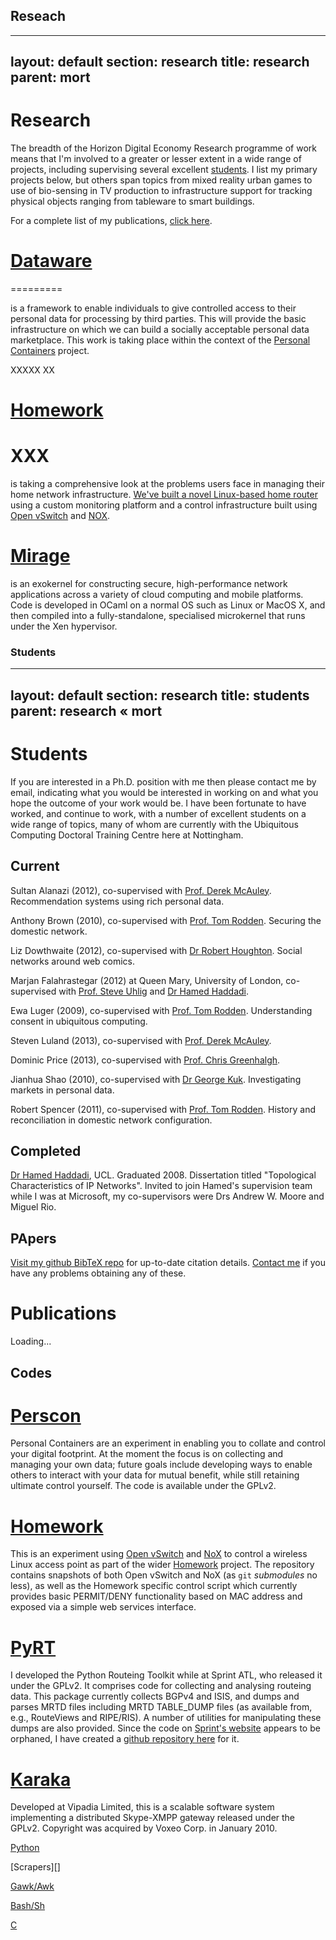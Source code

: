 ## Reseach 

---
layout: default
section: research
title: research
parent: mort
---

Research
========

The breadth of the Horizon Digital Economy Research programme of work means
that I'm involved to a greater or lesser extent in a wide range of projects,
including supervising several excellent [students][]. I list my primary
projects below, but others span topics from mixed reality urban games to use
of bio-sensing in TV production to infrastructure support for tracking
physical objects ranging from tableware to smart buildings.

[students]: students/

For a complete list of my publications, [click here](../papers/).

<div class="section" media:type="text/omd">

# [Dataware](http://perscon.net/overview/dataware.html)
=========

is a framework to enable individuals to give controlled access to
their personal data for processing by third parties.  This will
provide the basic infrastructure on which we can build a socially
acceptable personal data marketplace.  This work is taking place
within the context of the [Personal Containers](http://perscon.net/)
project.  

XXXXX XX

[Homework](http://www.homenetworks.ac.uk/)
==========================================

XXX
===

is taking a comprehensive look at the problems users face in
managing their home network infrastructure.  [We've built a novel
Linux-based home router](https://github.com/homework/) using a custom
monitoring platform and a control infrastructure built using [Open
vSwitch][ovs] and [NOX][]. 

[Mirage](http://www.openmirage.org)
====

is an exokernel for constructing secure, high-performance network
applications across a variety of cloud computing and mobile platforms.
Code is developed in OCaml on a normal OS such as Linux or MacOS X,
and then compiled into a fully-standalone, specialised microkernel
that runs under the Xen hypervisor. 

[e]: mailto:richard.mortier@nottingham.ac.uk
[ovs]: http://openvswitch.org/
[nox]: http://noxrepo.org/

</div>

### Students

---
layout: default
section: research
title: students
parent: research &laquo; mort
---

Students
========

If you are interested in a Ph.D. position with me then please contact me by
email, indicating what you would be interested in working on and what you hope
the outcome of your work would be. I have been fortunate to have worked, and
continue to work, with a number of excellent students on a wide range of
topics, many of whom are currently with the Ubiquitous Computing Doctoral
Training Centre here at Nottingham.

Current
-------

Sultan Alanazi (2012), co-supervised with [Prof. Derek McAuley][mac]. Recommendation systems using rich personal data.

Anthony Brown (2010), co-supervised with [Prof. Tom Rodden][tom]. 
Securing the domestic network.
 
Liz Dowthwaite (2012), co-supervised with [Dr Robert Houghton][rob]. 
Social networks around web comics.

Marjan Falahrastegar (2012) at Queen Mary, University of London, co-supervised
with [Prof. Steve Uhlig][uhlig] and [Dr Hamed Haddadi][hamed].
 
Ewa Luger (2009), co-supervised with [Prof. Tom Rodden][tom]. 
Understanding consent in ubiquitous computing.

Steven Luland (2013), co-supervised with [Prof. Derek McAuley][mac].

Dominic Price (2013), co-supervised with [Prof. Chris Greenhalgh][chris].

Jianhua Shao (2010), co-supervised with [Dr George Kuk][george].
Investigating markets in personal data.

Robert Spencer (2011), co-supervised with [Prof. Tom Rodden][tom]. 
History and reconciliation in domestic network configuration.



Completed
---------

[Dr Hamed Haddadi][hamed], UCL. Graduated 2008. Dissertation titled
"Topological Characteristics of IP Networks". Invited to join Hamed's
supervision team while I was at Microsoft, my co-supervisors were Drs Andrew
W. Moore and Miguel Rio.

[hamed]: http://www.eecs.qmul.ac.uk/~hamed/
[uhlig]: http://www.eecs.qmul.ac.uk/~steve/
[george]: http://www.nottingham.ac.uk/business/LIZGK.html
[rob]: http://www.nottingham.ac.uk/engineering/people/robert.houghton
[tom]: http://www.cs.nott.ac.uk/~tar/
[mac]: http://www.cs.nott.ac.uk/~drm/
[chris]: http://www.cs.nott.ac.uk/~cmg/

## PApers


[Visit my github BibTeX repo][r] for up-to-date citation details.
[Contact me][e] if you have any problems obtaining any of these.

[r]: http://github.com/mor1/rmm-bibs
[e]: mailto:richard.mortier@nottingham.ac.uk

Publications
============

<div id="entries">
Loading...
</div>

## Codes

[Perscon][]
========

Personal Containers are an experiment in enabling you to collate and
control your digital footprint.  At the moment the focus is on
collecting and managing your own data; future goals include developing
ways to enable others to interact with your data for mutual benefit,
while still retaining ultimate control yourself.  The code is
available under the GPLv2.

[perscon]: http://perscon.net/

[Homework][homework-git]
========

This is an experiment using [Open vSwitch][ovs] and [NoX][] to control
a wireless Linux access point as part of the wider [Homework][]
project.  The repository contains snapshots of both Open vSwitch and
NoX (as `git` *submodules* no less), as well as the Homework specific
control script which currently provides basic PERMIT/DENY
functionality based on MAC address and exposed via a simple web
services interface.

[homework-git]: http://github.com/mor1/homework/
[homework]: http://www.homenetworks.ac.uk/
[ovs]: http://openvswitch.org/
[nox]: http://noxrepo.org/

[PyRT][]
=====

I developed the Python Routeing Toolkit while at Sprint ATL, who
released it under the GPLv2.  It comprises code for collecting and
analysing routeing data.  This package currently collects BGPv4 and
ISIS, and dumps and parses MRTD files including MRTD TABLE_DUMP files
(as available from, e.g., RouteViews and RIPE/RIS).  A number of
utilities for manipulating these dumps are also provided.  Since the
code on [Sprint's website][pyrt] appears to be orphaned, I have
created a [github repository here][pyrt-gh] for it.

[Karaka][]
======

Developed at Vipadia Limited, this is a scalable software system
implementing a distributed Skype-XMPP gateway released under the
GPLv2.  Copyright was acquired by Voxeo Corp. in January 2010.

[Python][]

[Scrapers][]

[Gawk/Awk][awk]

[Bash/Sh][sh]

[C][cutils]

[pyrt]: https://research.sprintlabs.com/pyrt/
[pyrt-gh]: http://github.com/mor1/pyrt/
[karaka]: http://github.com/mor1/karaka/
[python]: http://github.com/mor1/python-scripts
[awk]: http://github.com/mor1/awk-scripts
[cutils]: http://github.com/mor1/c-utils
[sh]: http://github.com/mor1/sh-scripts
